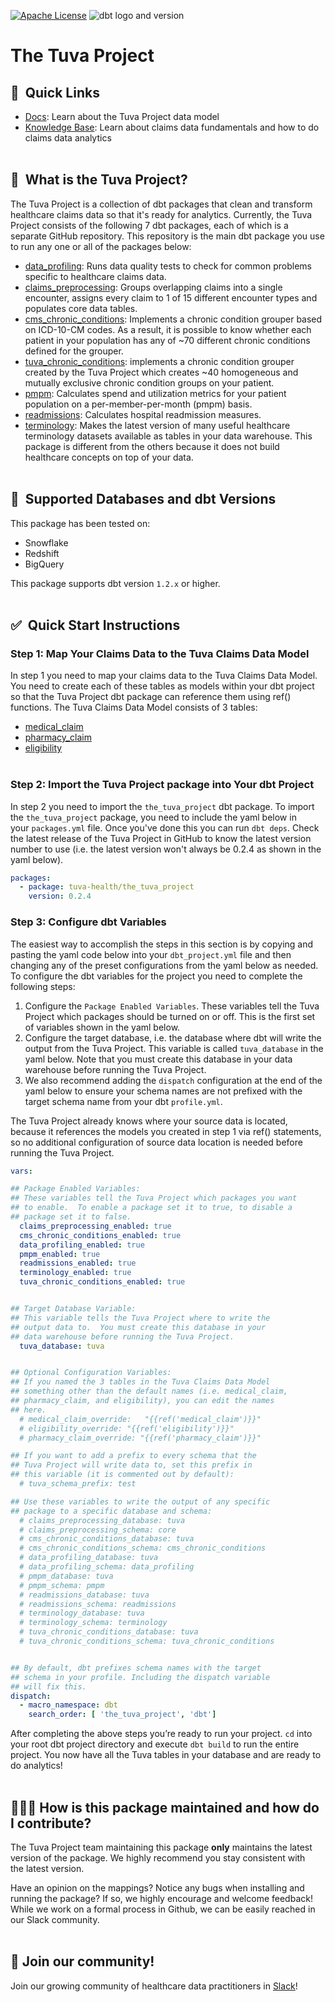 [![Apache License](https://img.shields.io/badge/License-Apache%202.0-blue.svg)](https://opensource.org/licenses/Apache-2.0) ![dbt logo and version](https://img.shields.io/static/v1?logo=dbt&label=dbt-version&message=1.2.x&color=orange)
# The Tuva Project

## 🔗  Quick Links
- [Docs](https://tuva-health.github.io/the_tuva_project/#!/overview): Learn about the Tuva Project data model
- [Knowledge Base](https://thetuvaproject.com/docs/intro): Learn about claims data fundamentals and how to do claims data analytics
<br/><br/>

## 🧰  What is the Tuva Project?

The Tuva Project is a collection of dbt packages that clean and transform healthcare claims data so that it's ready for analytics. Currently, the Tuva Project consists of the following 7 dbt packages, each of which is a separate GitHub repository.  This repository is the main dbt package you use to run any one or all of the packages below:

- [data_profiling](https://github.com/tuva-health/data_profiling): Runs data quality tests to check for common problems specific to healthcare claims data.
- [claims_preprocessing](https://github.com/tuva-health/claims_preprocessing): Groups overlapping claims into a single encounter, assigns every claim to 1 of 15 different encounter types and populates core data tables.
- [cms_chronic_conditions](https://github.com/tuva-health/chronic_conditions): Implements a chronic condition grouper based on ICD-10-CM codes. As a result, it is possible to know whether each patient in your population has any of ~70 different chronic conditions defined for the grouper.
- [tuva_chronic_conditions](https://github.com/tuva-health/tuva_chronic_conditions): implements a chronic condition grouper created by the Tuva Project which creates ~40 homogeneous and mutually exclusive chronic condition groups on your patient.
- [pmpm](https://github.com/tuva-health/pmpm): Calculates spend and utilization metrics for your patient population on a per-member-per-month (pmpm) basis.
- [readmissions](https://github.com/tuva-health/readmissions): Calculates hospital readmission measures.
- [terminology](https://github.com/tuva-health/terminology): Makes the latest version of many useful healthcare terminology datasets available as tables in your data warehouse. This package is different from the others because it does not build healthcare concepts on top of your data.
<br/><br/>

## 🔌  Supported Databases and dbt Versions

This package has been tested on: 
- Snowflake
- Redshift
- BigQuery

This package supports dbt version `1.2.x` or higher.
<br/><br/>

## ✅  Quick Start Instructions

### Step 1: Map Your Claims Data to the Tuva Claims Data Model

In step 1 you need to map your claims data to the Tuva Claims Data Model.  You need to create each of these tables as models within your dbt project so that the Tuva Project dbt package can reference them using ref() functions.  The Tuva Claims Data Model consists of 3 tables: 
- [medical_claim](https://tuva-health.github.io/the_tuva_project/#!/model/model.the_tuva_project_input.medical_claim)
- [pharmacy_claim](https://tuva-health.github.io/the_tuva_project/#!/model/model.the_tuva_project_input.pharmacy_claim)
- [eligibility](https://tuva-health.github.io/the_tuva_project/#!/model/model.the_tuva_project_input.eligibility)
<br/><br/>

### Step 2: Import the Tuva Project package into Your dbt Project

In step 2 you need to import the `the_tuva_project` dbt package.  To import the `the_tuva_project` package, you need to include the yaml below in your `packages.yml` file.  Once you've done this you can run `dbt deps`.  Check the latest release of the Tuva Project in GitHub to know the latest version number to use (i.e. the latest version won't always be 0.2.4 as shown in the yaml below).

```yaml
packages:
  - package: tuva-health/the_tuva_project
    version: 0.2.4
```


### Step 3: Configure dbt Variables

The easiest way to accomplish the steps in this section is by copying and pasting the yaml code below into your `dbt_project.yml` file and then changing any of the preset configurations from the yaml below as needed.  To configure the dbt variables for the project you need to complete the following steps:

1. Configure the `Package Enabled Variables`.  These variables tell the Tuva Project which packages should be turned on or off.  This is the first set of variables shown in the yaml below.
2. Configure the target database, i.e. the database where dbt will write the output from the Tuva Project.  This variable is called `tuva_database` in the yaml below.  Note that you must create this database in your data warehouse before running the Tuva Project.  
3. We also recommend adding the `dispatch` configuration at the end of the yaml below to ensure your schema names are not prefixed with the target schema name from your dbt `profile.yml`.

The Tuva Project already knows where your source data is located, because it references the models you created in step 1 via ref() statements, so no additional configuration of source data location is needed before running the Tuva Project.

```yaml
vars:

## Package Enabled Variables:
## These variables tell the Tuva Project which packages you want
## to enable.  To enable a package set it to true, to disable a 
## package set it to false.
  claims_preprocessing_enabled: true
  cms_chronic_conditions_enabled: true
  data_profiling_enabled: true 
  pmpm_enabled: true
  readmissions_enabled: true
  terminology_enabled: true
  tuva_chronic_conditions_enabled: true


## Target Database Variable:
## This variable tells the Tuva Project where to write the 
## output data to.  You must create this database in your
## data warehouse before running the Tuva Project.
  tuva_database: tuva  


## Optional Configuration Variables:
## If you named the 3 tables in the Tuva Claims Data Model
## something other than the default names (i.e. medical_claim,
## pharmacy_claim, and eligibility), you can edit the names
## here.
  # medical_claim_override:   "{{ref('medical_claim')}}"
  # eligibility_override: "{{ref('eligibility')}}"
  # pharmacy_claim_override: "{{ref('pharmacy_claim')}}"

## If you want to add a prefix to every schema that the
## Tuva Project will write data to, set this prefix in
## this variable (it is commented out by default):
  # tuva_schema_prefix: test

## Use these variables to write the output of any specific 
## package to a specific database and schema:
  # claims_preprocessing_database: tuva
  # claims_preprocessing_schema: core
  # cms_chronic_conditions_database: tuva
  # cms_chronic_conditions_schema: cms_chronic_conditions
  # data_profiling_database: tuva
  # data_profiling_schema: data_profiling
  # pmpm_database: tuva
  # pmpm_schema: pmpm
  # readmissions_database: tuva
  # readmissions_schema: readmissions
  # terminology_database: tuva
  # terminology_schema: terminology
  # tuva_chronic_conditions_database: tuva
  # tuva_chronic_conditions_schema: tuva_chronic_conditions


## By default, dbt prefixes schema names with the target 
## schema in your profile. Including the dispatch variable
## will fix this.
dispatch:
  - macro_namespace: dbt
    search_order: [ 'the_tuva_project', 'dbt']
```

After completing the above steps you’re ready to run your project.  `cd` into your root dbt project directory and execute `dbt build` to run the entire project.  You now have all the Tuva tables in your database and are ready to do analytics!
<br/><br/>

## 🙋🏻‍♀️ How is this package maintained and how do I contribute?

The Tuva Project team maintaining this package **only** maintains the latest version of the package. We highly recommend you stay consistent with the latest version.

Have an opinion on the mappings? Notice any bugs when installing and running the package? If so, we highly encourage and welcome feedback! While we work on a formal process in Github, we can be easily reached in our Slack community.
<br/><br/>

## 🤝 Join our community!

Join our growing community of healthcare data practitioners in [Slack](https://join.slack.com/t/thetuvaproject/shared_invite/zt-16iz61187-G522Mc2WGA2mHF57e0il0Q)!
